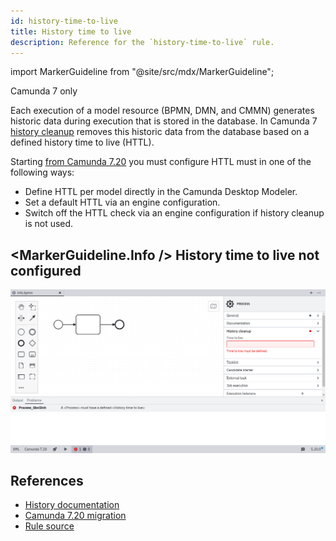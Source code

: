 ```yaml
---
id: history-time-to-live
title: History time to live
description: Reference for the `history-time-to-live` rule.
---
```


import MarkerGuideline from "@site/src/mdx/MarkerGuideline";

<span class="badge badge--platform">Camunda 7 only</span>

Each execution of a model resource (BPMN, DMN, and CMMN) generates historic data during execution that is stored in the database. In Camunda 7 [history cleanup](https://docs.camunda.org/manual/latest/user-guide/process-engine/history/) removes this historic data from the database based on a defined history time to live (HTTL).

Starting [from Camunda 7.20](https://docs.camunda.org/manual/develop/update/minor/719-to-720/#enforce-history-time-to-live) you must configure HTTL must in one of the following ways:

- Define HTTL per model directly in the Camunda Desktop Modeler.
- Set a default HTTL via an engine configuration.
- Switch off the HTTL check via an engine configuration if history cleanup is not used.

## <MarkerGuideline.Info /> History time to live not configured

![History time to live not configured](./img/history-time-to-live/info.png)

## References

- [History documentation](https://docs.camunda.org/manual/latest/user-guide/process-engine/history/)
- [Camunda 7.20 migration](https://docs.camunda.org/manual/develop/update/minor/719-to-720/#enforce-history-time-to-live)
- [Rule source](https://github.com/camunda/bpmnlint-plugin-camunda-compat/blob/main/rules/camunda-platform/history-time-to-live.js)
